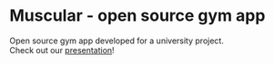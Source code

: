 # Muscular - open source gym app
Open source gym app developed for a university project. <br>
Check out our [presentation](https://docs.google.com/presentation/d/15OUWb1lS9bLIPjCc2UnmLNERES9HPh-FmLY3oifkGLM/edit?usp=sharing)!
